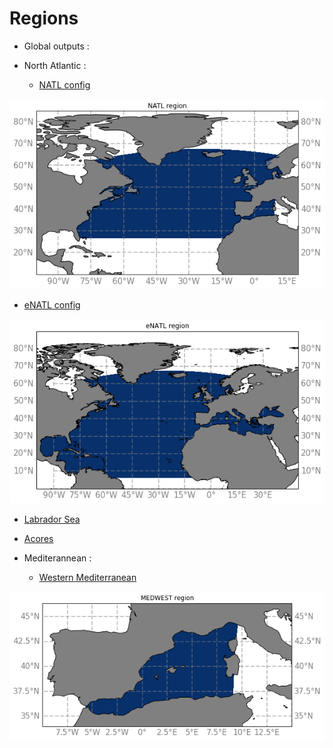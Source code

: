 # Regions

- Global outputs :
- North Atlantic :

  - [NATL config](NATL.md)
  
![NATL map](notebooks-maps/region_NATL.png)

  - [eNATL config](eNATL.md)
  
![eNATL map](notebooks-maps/region_eNATL.png)

  - [Labrador Sea](LAB.md)
  - [Acores](ACO.md)
  
  
- Mediterannean :
  - [Western Mediterranean](MEDWEST.md)

![MEDWEST map](notebooks-maps/region_MEDWEST.png)
